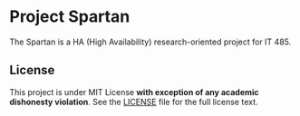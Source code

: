 # Project Spartan

The Spartan is a HA (High Availability) research-oriented project for IT 485.

## License

This project is under MIT License **with exception of any academic dishonesty violation**. See the [LICENSE](LICENSE) file for the full license text.